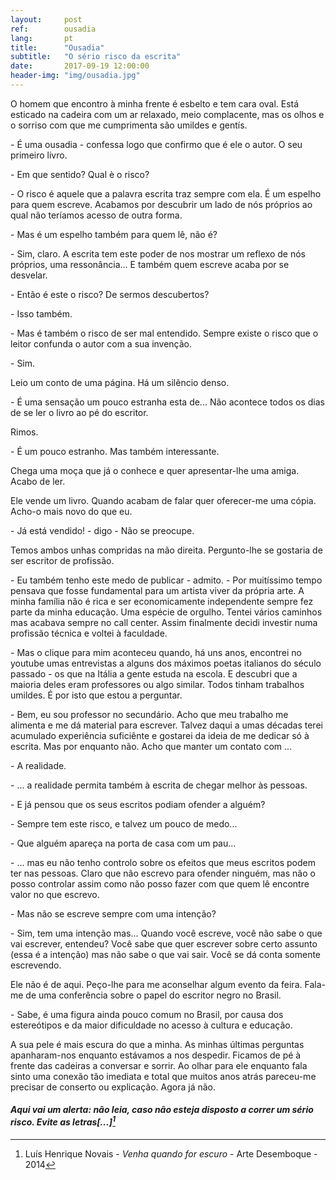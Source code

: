 ```yaml
---
layout:     post
ref:		ousadia
lang: 		pt
title:      "Ousadia"
subtitle:   "O sério risco da escrita"
date:       2017-09-19 12:00:00
header-img: "img/ousadia.jpg"
---
```


O homem que encontro à minha frente é esbelto e tem cara oval. Está esticado na cadeira com um ar relaxado, meio complacente, mas os olhos e o sorriso com que me cumprimenta são umildes e gentís.

\- É uma ousadia - confessa logo que confirmo que é ele o autor. O seu primeiro livro.

\- Em que sentido? Qual è o risco?

\- O risco é aquele que a palavra escrita traz sempre com ela. É um espelho para quem escreve. Acabamos por descubrir um lado de nós próprios ao qual não teríamos acesso de outra forma.

\- Mas é um espelho também para quem lê, não é?

\- Sim, claro. A escrita tem este poder de nos mostrar um reflexo de nós próprios, uma ressonância... E também quem escreve acaba por se desvelar.

\- Então é este o risco? De sermos descubertos?

\- Isso também.

\- Mas é também o risco de ser mal entendido. Sempre existe o risco que o leitor confunda o autor com a sua invenção.

\- Sim.

Leio um conto de uma página. Há um silêncio denso. 

\- É uma sensação um pouco estranha esta de... Não acontece todos os dias de se ler o livro ao pé do escritor.

Rimos.

\- É um pouco estranho. Mas também interessante.

Chega uma moça que já o conhece e quer apresentar-lhe uma amiga. Acabo de ler.

Ele vende um livro. Quando acabam de falar quer oferecer-me uma cópia. Acho-o mais novo do que eu.

\- Já está vendido! - digo - Não se preocupe.

Temos ambos unhas compridas na mão direita. Pergunto-lhe se gostaria de ser escritor de profissão.

\- Eu também tenho este medo de publicar - admito. - Por muitíssimo tempo pensava que fosse fundamental para um artista viver da própria arte. A minha família não é rica e ser economicamente independente sempre fez parte da minha educação. Uma espécie de orgulho. Tentei vários caminhos mas acabava sempre no call center. Assim finalmente decidi investir numa profissão técnica e voltei à faculdade.

\- Mas o clique para mim aconteceu quando, há uns anos, encontrei no youtube umas entrevistas a alguns dos máximos poetas italianos do século passado - os que na Itália a gente estuda na escola. E descubri que a maioria deles eram professores ou algo similar. Todos tinham trabalhos umildes. É por isto que estou a perguntar.

\- Bem, eu sou professor no secundário. Acho que meu trabalho me alimenta e me dá material para escrever. Talvez daqui a umas décadas terei acumulado experiência suficiênte e gostarei da ideia de me dedicar só à escrita. Mas por enquanto não. Acho que manter um contato com ...

\- A realidade.

\- ... a realidade permita também à escrita de chegar melhor às pessoas.

\- E já pensou que os seus escritos podiam ofender a alguém?

\- Sempre tem este risco, e talvez um pouco de medo...

\- Que alguém apareça na porta de casa com um pau...

\- ... mas eu não tenho controlo sobre os efeitos que meus escritos podem ter nas pessoas. Claro que não escrevo para ofender ninguém, mas não o posso controlar assim como não posso fazer com que quem lê encontre valor no que escrevo.

\- Mas não se escreve sempre com uma intenção?

\- Sim, tem uma intenção mas... Quando você escreve, você não sabe o que vai escrever, entendeu? Você sabe que quer escrever sobre certo assunto (essa é a intenção) mas não sabe o que vai sair. Você se dá conta somente escrevendo.

Ele não é de aqui. Peço-lhe para me aconselhar algum evento da feira. Fala-me de uma conferência sobre o papel do escritor negro no Brasil.

\- Sabe, é uma figura ainda pouco comum no Brasil, por causa dos estereótipos e da maior dificuldade no acesso à cultura e educação.

A sua pele é mais escura do que a minha. As minhas últimas perguntas apanharam-nos enquanto estávamos a nos despedir. Ficamos de pé à frente das cadeiras a conversar e sorrir. Ao olhar para ele enquanto fala sinto uma conexão tão imediata e total que muitos anos atrás pareceu-me precisar de conserto ou explicação. Agora já não.

#### *Aqui vai um alerta: não leia, caso não esteja disposto a correr um sério risco. Evite as letras[...][^quotation]*

[^quotation]: Luís Henrique Novais - *Venha quando for escuro* - Arte Desemboque - 2014